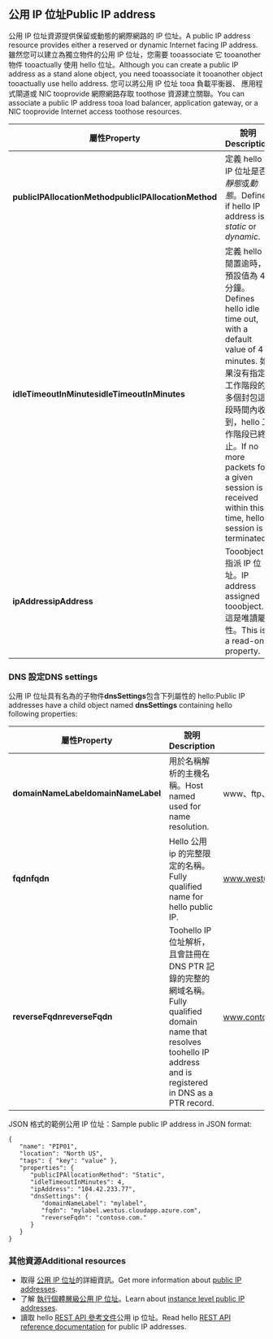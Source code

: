 ## <a name="public-ip-address"></a><span data-ttu-id="071b9-101">公用 IP 位址</span><span class="sxs-lookup"><span data-stu-id="071b9-101">Public IP address</span></span>
<span data-ttu-id="071b9-102">公用 IP 位址資源提供保留或動態的網際網路的 IP 位址。</span><span class="sxs-lookup"><span data-stu-id="071b9-102">A public IP address resource provides either a reserved or dynamic Internet facing IP address.</span></span> <span data-ttu-id="071b9-103">雖然您可以建立為獨立物件的公用 IP 位址，您需要 tooassociate 它 tooanother 物件 tooactually 使用 hello 位址。</span><span class="sxs-lookup"><span data-stu-id="071b9-103">Although you can create a public IP address as a stand alone object, you need tooassociate it tooanother object tooactually use hello address.</span></span> <span data-ttu-id="071b9-104">您可以將公用 IP 位址 tooa 負載平衡器、 應用程式閘道或 NIC tooprovide 網際網路存取 toothose 資源建立關聯。</span><span class="sxs-lookup"><span data-stu-id="071b9-104">You can associate a public IP address tooa load balancer, application  gateway, or a NIC tooprovide Internet access toothose resources.</span></span>  

| <span data-ttu-id="071b9-105">屬性</span><span class="sxs-lookup"><span data-stu-id="071b9-105">Property</span></span> | <span data-ttu-id="071b9-106">說明</span><span class="sxs-lookup"><span data-stu-id="071b9-106">Description</span></span> | <span data-ttu-id="071b9-107">範例值</span><span class="sxs-lookup"><span data-stu-id="071b9-107">Sample values</span></span> |
| --- | --- | --- |
| <span data-ttu-id="071b9-108">**publicIPAllocationMethod**</span><span class="sxs-lookup"><span data-stu-id="071b9-108">**publicIPAllocationMethod**</span></span> |<span data-ttu-id="071b9-109">定義 hello IP 位址是否*靜態*或*動態*。</span><span class="sxs-lookup"><span data-stu-id="071b9-109">Defines if hello IP address is *static* or *dynamic*.</span></span> |<span data-ttu-id="071b9-110">static、dynamic</span><span class="sxs-lookup"><span data-stu-id="071b9-110">static, dynamic</span></span> |
| <span data-ttu-id="071b9-111">**idleTimeoutInMinutes**</span><span class="sxs-lookup"><span data-stu-id="071b9-111">**idleTimeoutInMinutes**</span></span> |<span data-ttu-id="071b9-112">定義 hello 閒置逾時，預設值為 4 分鐘。</span><span class="sxs-lookup"><span data-stu-id="071b9-112">Defines hello idle time out, with a default value of 4 minutes.</span></span> <span data-ttu-id="071b9-113">如果沒有指定工作階段的多個封包這段時間內收到，hello 工作階段已終止。</span><span class="sxs-lookup"><span data-stu-id="071b9-113">If no more packets for a given session is received within this time, hello session is terminated.</span></span> |<span data-ttu-id="071b9-114">介於 4 到 30 之間的任意值</span><span class="sxs-lookup"><span data-stu-id="071b9-114">any value between 4 and 30</span></span> |
| <span data-ttu-id="071b9-115">**ipAddress**</span><span class="sxs-lookup"><span data-stu-id="071b9-115">**ipAddress**</span></span> |<span data-ttu-id="071b9-116">Tooobject 指派 IP 位址。</span><span class="sxs-lookup"><span data-stu-id="071b9-116">IP address assigned tooobject.</span></span> <span data-ttu-id="071b9-117">這是唯讀屬性。</span><span class="sxs-lookup"><span data-stu-id="071b9-117">This is a read-only property.</span></span> |<span data-ttu-id="071b9-118">104.42.233.77</span><span class="sxs-lookup"><span data-stu-id="071b9-118">104.42.233.77</span></span> |

### <a name="dns-settings"></a><span data-ttu-id="071b9-119">DNS 設定</span><span class="sxs-lookup"><span data-stu-id="071b9-119">DNS settings</span></span>
<span data-ttu-id="071b9-120">公用 IP 位址具有名為的子物件**dnsSettings**包含下列屬性的 hello:</span><span class="sxs-lookup"><span data-stu-id="071b9-120">Public IP addresses have a child object named **dnsSettings** containing hello following properties:</span></span>

| <span data-ttu-id="071b9-121">屬性</span><span class="sxs-lookup"><span data-stu-id="071b9-121">Property</span></span> | <span data-ttu-id="071b9-122">說明</span><span class="sxs-lookup"><span data-stu-id="071b9-122">Description</span></span> | <span data-ttu-id="071b9-123">範例值</span><span class="sxs-lookup"><span data-stu-id="071b9-123">Sample values</span></span> |
| --- | --- | --- |
| <span data-ttu-id="071b9-124">**domainNameLabel**</span><span class="sxs-lookup"><span data-stu-id="071b9-124">**domainNameLabel**</span></span> |<span data-ttu-id="071b9-125">用於名稱解析的主機名稱。</span><span class="sxs-lookup"><span data-stu-id="071b9-125">Host named used for name resolution.</span></span> |<span data-ttu-id="071b9-126">www、ftp、vm1</span><span class="sxs-lookup"><span data-stu-id="071b9-126">www, ftp, vm1</span></span> |
| <span data-ttu-id="071b9-127">**fqdn**</span><span class="sxs-lookup"><span data-stu-id="071b9-127">**fqdn**</span></span> |<span data-ttu-id="071b9-128">Hello 公用 ip 的完整限定的名稱。</span><span class="sxs-lookup"><span data-stu-id="071b9-128">Fully qualified name for hello public IP.</span></span> |<span data-ttu-id="071b9-129">www.westus.cloudapp.azure.com</span><span class="sxs-lookup"><span data-stu-id="071b9-129">www.westus.cloudapp.azure.com</span></span> |
| <span data-ttu-id="071b9-130">**reverseFqdn**</span><span class="sxs-lookup"><span data-stu-id="071b9-130">**reverseFqdn**</span></span> |<span data-ttu-id="071b9-131">Toohello IP 位址解析，且會註冊在 DNS PTR 記錄的完整的網域名稱。</span><span class="sxs-lookup"><span data-stu-id="071b9-131">Fully qualified domain name that resolves toohello IP address and is registered in DNS as a PTR record.</span></span> |<span data-ttu-id="071b9-132">www.contoso.com。</span><span class="sxs-lookup"><span data-stu-id="071b9-132">www.contoso.com.</span></span> |

<span data-ttu-id="071b9-133">JSON 格式的範例公用 IP 位址：</span><span class="sxs-lookup"><span data-stu-id="071b9-133">Sample public IP address in JSON format:</span></span>

    {
       "name": "PIP01",
       "location": "North US",
       "tags": { "key": "value" },
       "properties": {
          "publicIPAllocationMethod": "Static",
          "idleTimeoutInMinutes": 4,
          "ipAddress": "104.42.233.77",
          "dnsSettings": {
             "domainNameLabel": "mylabel",
             "fqdn": "mylabel.westus.cloudapp.azure.com",
             "reverseFqdn": "contoso.com."
          }
       }
    } 

### <a name="additional-resources"></a><span data-ttu-id="071b9-134">其他資源</span><span class="sxs-lookup"><span data-stu-id="071b9-134">Additional resources</span></span>
* <span data-ttu-id="071b9-135">取得 [公用 IP 位址](../articles/virtual-network/virtual-networks-reserved-public-ip.md)的詳細資訊。</span><span class="sxs-lookup"><span data-stu-id="071b9-135">Get more information about [public IP addresses](../articles/virtual-network/virtual-networks-reserved-public-ip.md).</span></span>
* <span data-ttu-id="071b9-136">了解 [執行個體層級公用 IP 位址](../articles/virtual-network/virtual-networks-instance-level-public-ip.md)。</span><span class="sxs-lookup"><span data-stu-id="071b9-136">Learn about [instance level public IP addresses](../articles/virtual-network/virtual-networks-instance-level-public-ip.md).</span></span>
* <span data-ttu-id="071b9-137">讀取 hello [REST API 參考文件](https://msdn.microsoft.com/library/azure/mt163638.aspx)公用 ip 位址。</span><span class="sxs-lookup"><span data-stu-id="071b9-137">Read hello [REST API reference documentation](https://msdn.microsoft.com/library/azure/mt163638.aspx) for public IP addresses.</span></span>


